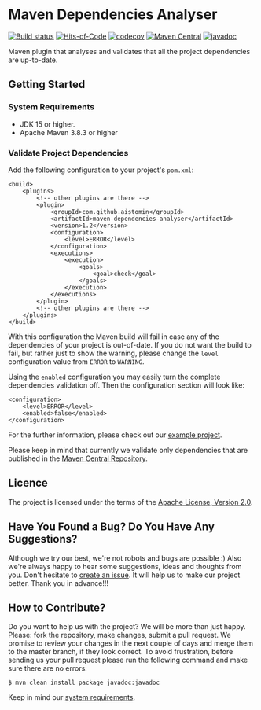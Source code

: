 # Maven Dependencies Analyser

[![Build status](https://ci.appveyor.com/api/projects/status/rt0ocf631xx6yeab/branch/master?svg=true)](https://ci.appveyor.com/project/aistomin/maven-dependencies-analyser/branch/master)
[![Hits-of-Code](https://hitsofcode.com/github/aistomin/maven-dependencies-analyser)](https://hitsofcode.com/view/github/aistomin/maven-dependencies-analyser)
[![codecov](https://codecov.io/gh/aistomin/maven-dependencies-analyser/branch/master/graph/badge.svg)](https://codecov.io/gh/aistomin/maven-dependencies-analyser)
[![Maven Central](https://maven-badges.herokuapp.com/maven-central/com.github.aistomin/maven-dependencies-analyser/badge.svg)](https://maven-badges.herokuapp.com/maven-central/com.github.aistomin/maven-dependencies-analyser)
[![javadoc](https://javadoc.io/badge2/com.github.aistomin/maven-dependencies-analyser/javadoc.svg)](https://javadoc.io/doc/com.github.aistomin/maven-dependencies-analyser)

Maven plugin that analyses and validates that all the project dependencies are
 up-to-date.

## Getting Started

### System Requirements

 - JDK 15 or higher.
 - Apache Maven 3.8.3 or higher
 
### Validate Project Dependencies

Add the following configuration to your project's `pom.xml`:

```maven
<build>
    <plugins>
        <!-- other plugins are there -->
        <plugin>
            <groupId>com.github.aistomin</groupId>
            <artifactId>maven-dependencies-analyser</artifactId>
            <version>1.2</version>
            <configuration>
                <level>ERROR</level>
            </configuration>
            <executions>
                <execution>
                    <goals>
                        <goal>check</goal>
                    </goals>
                </execution>
            </executions>
        </plugin>
        <!-- other plugins are there -->
    </plugins>
</build>
```

With this configuration the Maven build will fail in case any of the 
dependencies of your project is out-of-date. If you do not want the build to
 fail, but rather just to show the warning, please change the ```level``` 
 configuration value from ```ERROR``` to ```WARNING```.

Using the ```enabled``` configuration you may easily turn the complete 
dependencies validation off. Then the configuration section will look like:
```
<configuration>
    <level>ERROR</level>
    <enabled>false</enabled>
</configuration>
```
  
For the further information, please check out our 
[example project](https://github.com/aistomin/maven-dependencies-analyser-examples).

Please keep in mind that currently we validate only dependencies that are 
published in the [Maven Central Repository](https://search.maven.org/).
  
## Licence

The project is licensed under the terms of the 
[Apache License, Version 2.0](http://www.apache.org/licenses/LICENSE-2.0.html).

## Have You Found a Bug? Do You Have Any Suggestions?

Although we try our best, we're not robots and bugs are possible :) Also we're
always happy to hear some suggestions, ideas and thoughts from you. Don't
 hesitate to [create an issue](https://github.com/aistomin/maven-dependencies-analyser/issues/new). 
It will help us to make our project better. Thank you in advance!!!

## How to Contribute?

Do you want to help us with the project? We will be more than just happy. 
Please: fork the repository, make changes, submit a pull request. We promise
to review your changes in the next couple of days and merge them to the master
branch, if they look correct. To avoid frustration, before sending us your pull
request please run the following command and make sure there are no errors:

```
$ mvn clean install package javadoc:javadoc
```

Keep in mind our [system requirements](#system-requirements).
